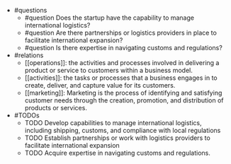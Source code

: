 - #questions
	- #question Does the startup have the capability to manage international logistics?
	- #question Are there partnerships or logistics providers in place to facilitate international expansion?
	- #question Is there expertise in navigating customs and regulations?
- #relations
	- [[operations]]: the activities and processes involved in delivering a product or service to customers within a business model.
	- [[activities]]: the tasks or processes that a business engages in to create, deliver, and capture value for its customers.
	- [[marketing]]: Marketing is the process of identifying and satisfying customer needs through the creation, promotion, and distribution of products or services.
- #TODOs
	- TODO Develop capabilities to manage international logistics, including shipping, customs, and compliance with local regulations
	- TODO  Establish partnerships or work with logistics providers to facilitate international expansion
	- TODO  Acquire expertise in navigating customs and regulations.











